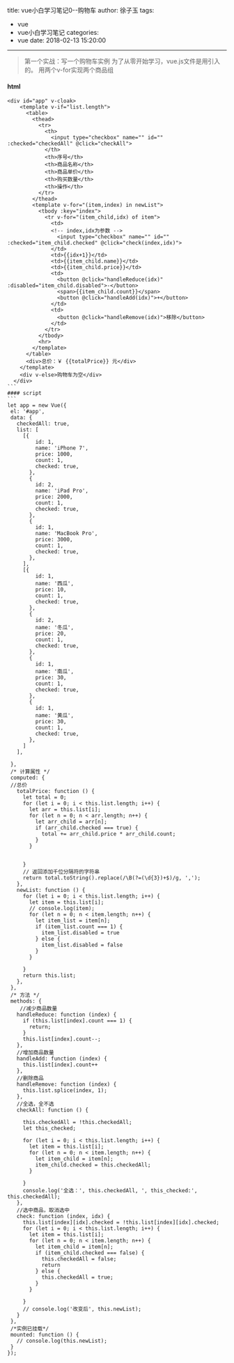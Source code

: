 title: vue小白学习笔记0--购物车
author: 徐子玉
tags:
  - vue
  - vue小白学习笔记
categories:
  - vue
date: 2018-02-13 15:20:00
---
> 第一个实战：写一个购物车实例
> 为了从零开始学习，vue.js文件是用引入的。
> 用两个v-for实现两个商品组
<!-- more -->
#### html

    <div id="app" v-cloak>
        <template v-if="list.length">
          <table>
            <thead>
              <tr>
                <th>
                  <input type="checkbox" name="" id="" :checked="checkedAll" @click="checkAll">
                </th>
                <th>序号</th>
                <th>商品名称</th>
                <th>商品单价</th>
                <th>购买数量</th>
                <th>操作</th>
              </tr>
            </thead>
            <template v-for="(item,index) in newList">
              <tbody :key="index">
                <tr v-for="(item_child,idx) of item">
                  <td>
                  <!-- index,idx为参数 -->
                    <input type="checkbox" name="" id="" :checked="item_child.checked" @click="check(index,idx)">
                  </td>
                  <td>{{idx+1}}</td>
                  <td>{{item_child.name}}</td>
                  <td>{{item_child.price}}</td>
                  <td>
                    <button @click="handleReduce(idx)" :disabled="item_child.disabled">-</button>
                    <span>{{item_child.count}}</span>
                    <button @click="handleAdd(idx)">+</button>
                  </td>
                  <td>
                    <button @click="handleRemove(idx)">移除</button>
                  </td>
                </tr>
              </tbody>
              <hr>
            </template>
          </table>
          <div>总价：￥ {{totalPrice}} 元</div>
        </template>
        <div v-else>购物车为空</div>
      </div>
    ```
    #### script
    ```
    let app = new Vue({
     el: '#app',
     data: {
       checkedAll: true,
       list: [
         [{
             id: 1,
             name: 'iPhone 7',
             price: 1000,
             count: 1,
             checked: true,
           },
           {
             id: 2,
             name: 'iPad Pro',
             price: 2000,
             count: 1,
             checked: true,
           },
           {
             id: 1,
             name: 'MacBook Pro',
             price: 3000,
             count: 1,
             checked: true,
           },
         ],
         [{
             id: 1,
             name: '西瓜',
             price: 10,
             count: 1,
             checked: true,
           },
           {
             id: 2,
             name: '冬瓜',
             price: 20,
             count: 1,
             checked: true,
           },
           {
             id: 1,
             name: '南瓜',
             price: 30,
             count: 1,
             checked: true,
           },
           {
             id: 1,
             name: '黄瓜',
             price: 30,
             count: 1,
             checked: true,
           },
         ]
       ],

     },
     /* 计算属性 */
     computed: {
     //总价
       totalPrice: function () {
         let total = 0;
         for (let i = 0; i < this.list.length; i++) {
           let arr = this.list[i];
           for (let n = 0; n < arr.length; n++) {
             let arr_child = arr[n];
             if (arr_child.checked === true) {
               total += arr_child.price * arr_child.count;
             }
           }


         }
         // 返回添加千位分隔符的字符串
         return total.toString().replace(/\B(?=(\d{3})+$)/g, ',');
       },
       newList: function () {
         for (let i = 0; i < this.list.length; i++) {
           let item = this.list[i];
           // console.log(item);
           for (let n = 0; n < item.length; n++) {
             let item_list = item[n];
             if (item_list.count === 1) {
               item_list.disabled = true
             } else {
               item_list.disabled = false
             }
           }

         }
         return this.list;
       },
     },
     /* 方法 */
     methods: {
        //减少商品数量
       handleReduce: function (index) {
         if (this.list[index].count === 1) {
           return;
         }
         this.list[index].count--;
       },
       //增加商品数量
       handleAdd: function (index) {
         this.list[index].count++
       },
       //删除商品
       handleRemove: function (index) {
         this.list.splice(index, 1);
       },
       //全选，全不选
       checkAll: function () {

         this.checkedAll = !this.checkedAll;
         let this_checked;

         for (let i = 0; i < this.list.length; i++) {
           let item = this.list[i];
           for (let n = 0; n < item.length; n++) {
             let item_child = item[n];
             item_child.checked = this.checkedAll;
           }

         }
         console.log('全选：', this.checkedAll, ', this_checked:', this.checkedAll);
       },
       //选中商品，取消选中
       check: function (index, idx) {
         this.list[index][idx].checked = !this.list[index][idx].checked;
         for (let i = 0; i < this.list.length; i++) {
           let item = this.list[i];
           for (let n = 0; n < item.length; n++) {
             let item_child = item[n];
             if (item_child.checked === false) {
               this.checkedAll = false;
               return
             } else {
               this.checkedAll = true;
             }
           }

         }
         // console.log('改变后', this.newList);
       }
     },
     /*实例已挂载*/
     mounted: function () {
       // console.log(this.newList);
     }
    });